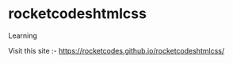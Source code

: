 # rocketcodeshtmlcss

Learning

Visit this site :- https://rocketcodes.github.io/rocketcodeshtmlcss/
